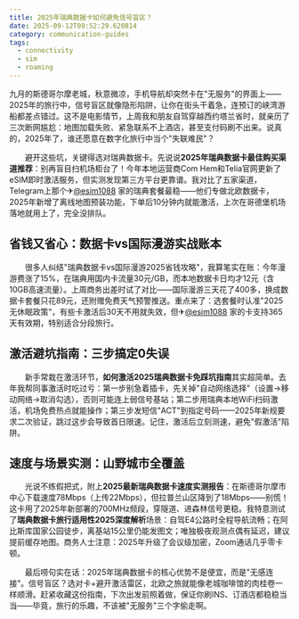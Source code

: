 ```yaml
---
title: 2025年瑞典数据卡如何避免信号盲区？
date: 2025-09-12T09:52:29.620814
category: communication-guides
tags:
  - connectivity
  - sim
  - roaming
---
```


九月的斯德哥尔摩老城，秋意微凉，手机导航却突然卡在"无服务"的界面上——2025年的旅行中，信号盲区就像隐形陷阱，让你在街头干着急，连预订的峡湾游船都差点错过。这不是电影情节，上周我和朋友自驾穿越西约塔兰省时，就亲历了三次断网尴尬：地图加载失败、紧急联系不上酒店，甚至支付码刷不出来。说真的，2025年了，谁还愿意在数字化旅行中当个"失联难民"？  

　　避开这些坑，关键得选对瑞典数据卡。先说说**2025年瑞典数据卡最佳购买渠道推荐**：别再盲目扫机场柜台了！今年本地运营商Com Hem和Telia官网更新了eSIM即时激活服务，但实测发现第三方平台更靠谱。我对比了五家渠道，Telegram上那个✈[@esim1088](https://t.me/s/esim1088) 家的瑞典套餐最稳——他们专做北欧数据卡，2025年新增了离线地图预装功能，下单后10分钟内就能激活，上次在哥德堡机场落地就用上了，完全没排队。  

## 省钱又省心：数据卡vs国际漫游实战账本  
　　很多人纠结"瑞典数据卡vs国际漫游2025省钱攻略"，我算笔实在账：今年漫游费涨了15%，在瑞典用国内卡流量30元/GB，而本地数据卡日均才12元（含10GB高速流量）。上周商务出差时试了对比——国际漫游三天花了400多，换成数据卡套餐只花89元，还附赠免费天气预警推送。重点来了：选套餐时认准"2025无休眠政策"，有些卡激活后30天不用就失效，但✈[@esim1088](https://t.me/s/esim1088) 家的卡支持365天有效期，特别适合分段旅行。  

## 激活避坑指南：三步搞定0失误  
　　新手常栽在激活环节，**如何激活2025瑞典数据卡免踩坑指南**其实超简单。去年我帮同事激活时吃过亏：第一步别急着插卡，先关掉"自动网络选择"（设置→移动网络→取消勾选），否则可能连上弱信号基站；第二步用瑞典本地WiFi扫码激活，机场免费热点就能操作；第三步发短信"ACT"到指定号码——2025年新规要求二次验证，跳过这步会导致首日限速。记住，激活后立刻测速，避免"假激活"陷阱。  

## 速度与场景实测：山野城市全覆盖  
　　光说不练假把式，附上**2025最新瑞典数据卡速度实测报告**：在斯德哥尔摩市中心下载速度78Mbps（上传22Mbps），但拉普兰山区降到了18Mbps——别慌！这卡用了2025年新部署的700MHz频段，穿隧道、进森林信号更稳。我特意测试了**瑞典数据卡旅行适用性2025深度解析**场景：自驾E4公路时全程导航流畅；在阿比斯库国家公园徒步，离基站15公里仍能发图文；唯独极夜观测点偶有延迟，建议提前缓存地图。商务人士注意：2025年升级了会议级加密，Zoom通话几乎零卡顿。  

　　最后唠句实在话：2025年瑞典数据卡的核心优势不是便宜，而是"无感连接"。信号盲区？选对卡+避开激活雷区，北欧之旅就能像老城咖啡馆的肉桂卷一样顺滑。赶紧收藏这份指南，下次出发前照着做，保证你刷INS、订酒店都稳稳当当——毕竟，旅行的乐趣，不该被"无服务"三个字偷走啊。